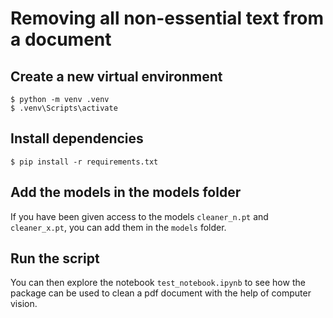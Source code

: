 # Removing all non-essential text from a document

## Create a new virtual environment

```console
$ python -m venv .venv
$ .venv\Scripts\activate
```

## Install dependencies

```console
$ pip install -r requirements.txt
```

## Add the models in the models folder

If you have been given access to the models `cleaner_n.pt` and `cleaner_x.pt`, you can add them in the `models` folder.

## Run the script

You can then explore the notebook `test_notebook.ipynb` to see how the package can be used to clean a pdf document with the help of computer vision.